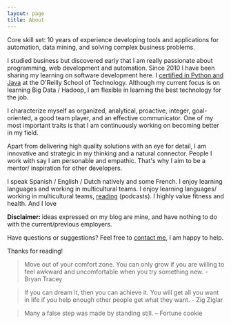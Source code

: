 ```yaml
---
layout: page
title: About
---
```


Core skill set: 10 years of experience developing tools and applications for automation, data mining, and solving complex business problems.

I studied business but discovered early that I am really passionate about programming, web development and automation. Since 2010 I have been sharing my learning on software development here. I [certified in Python and Java](http://bobbelderbos.com/certifications) at the O'Reilly School of Technology. Although my current focus is on learning Big Data / Hadoop, I am flexible in learning the best technology for the job.

I characterize myself as organized, analytical, proactive, integer, goal-oriented, a good team player, and an effective communicator. One of my most important traits is that I am continuously working on becoming better in my field.

Apart from delivering high quality solutions with an eye for detail, I am innovative and strategic in my thinking and a natural connector. People I work with say I am personable and empathic. That's why I aim to be a mentor/ inspiration for other developers.

I speak Spanish / English / Dutch natively and some French. I enjoy learning languages and working in multicultural teams. I enjoy learning languages/ working in multicultural teams, [reading](http://bobbelderbos.com/books) (podcasts). I highly value fitness and health. And I love <a class="musicBtn" href="{{ site.BASE_PATH}}/music"><i class="fa fa-music"></i></a>

<strong>Disclaimer: </strong> ideas expressed on my blog are mine, and have nothing to do with the current/previous employers. 

Have questions or suggestions? Feel free to <a href="mailto:info@bobbelderbos.com?Subject=Hi%20Bob" target="_top">contact me</a>, I am happy to help.

Thanks for reading!

> Move out of your comfort zone. You can only grow if you are willing to feel awkward and uncomfortable when you try something new. - Bryan Tracey

> If you can dream it, then you can achieve it. You will get all you want in life if you help enough other people get what they want. - Zig Ziglar

> Many a false step was made by standing still. – Fortune cookie
